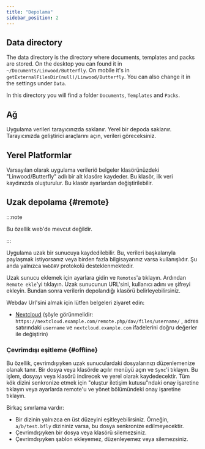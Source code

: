 ```yaml
---
title: "Depolama"
sidebar_position: 2
---
```


## Data directory

The data directory is the directory where documents, templates and packs are stored. On the desktop you can found it in `~/Documents/Linwood/Butterfly`. On mobile it's in `getExternalFilesDir(null)/Linwood/Butterfly`. You can also change it in the settings under `Data`.

In this directory you will find a folder `Documents`, `Templates` and `Packs`.

## Ağ

Uygulama verileri tarayıcınızda saklanır. Yerel bir depoda saklanır. Tarayıcınızda geliştirici araçlarını açın, verileri göreceksiniz.

## Yerel Platformlar

Varsayılan olarak uygulama verileriö belgeler klasörünüzdeki "Linwood/Butterfly" adlı bir alt klasöre kaydeder. Bu klasör, ilk veri kaydınızda oluşturulur. Bu klasör ayarlardan değiştirilebilir.

## Uzak depolama {#remote}

:::note

Bu özellik web'de mevcut değildir.

:::

Uygulama uzak bir sunucuya kaydedilebilir. Bu, verileri başkalarıyla paylaşmak istiyorsanız veya birden fazla bilgisayarınız varsa kullanışlıdır. Şu anda yalnızca `WebDAV` protokolü desteklenmektedir.

Uzak sunucu eklemek için ayarlara gidin ve `Remotes`'a tıklayın. Ardından `Remote ekle`'yi tıklayın. Uzak sunucunun URL'sini, kullanıcı adını ve şifreyi ekleyin. Bundan sonra verilerin depolandığı klasörü belirleyebilirsiniz.

Webdav Url'sini almak için lütfen belgeleri ziyaret edin:

* [Nextcloud](https://docs.nextcloud.com/server/latest/user_manual/en/files/access_webdav.html) (şöyle görünmelidir: `https://nextcloud.example.com/remote.php/dav/files/username/` ,  adres satırındaki `username` ve `nextcloud.example.com` ifadelerini doğru değerler ile değiştirin)

### Çevrimdışı eşitleme {#offline}

Bu özellik, çevrimdışıyken uzak sunuculardaki dosyalarınızı düzenlemenize olanak tanır. Bir dosya veya klasörde açılır menüyü açın ve `Sync`'i tıklayın. Bu işlem, dosyayı veya klasörü indirecek ve yerel olarak kaydedecektir. Tüm kök dizini senkronize etmek için "oluştur iletişim kutusu"ndaki onay işaretine tıklayın veya ayarlarda remote'u ve yönet bölümündeki onay işaretine tıklayın.

Birkaç sınırlama vardır:

* Bir dizinin yalnızca en üst düzeyini eşitleyebilirsiniz. Örneğin, `a/b/test.bfly` dizininiz varsa, bu dosya senkronize edilmeyecektir.
* Çevrimdışıyken bir dosya veya klasörü silemezsiniz.
* Çevrimdışıyken şablon ekleyemez, düzenleyemez veya silemezsiniz.

